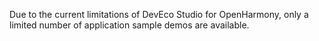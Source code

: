 Due to the current limitations of DevEco Studio for OpenHarmony, only a limited number of application sample demos are available. 
